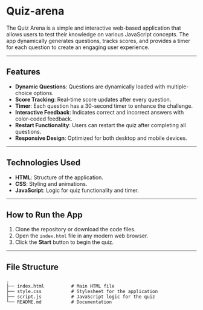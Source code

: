 # Quiz-arena

The Quiz Arena is a simple and interactive web-based application that allows users to test their knowledge on various JavaScript concepts. The app dynamically generates questions, tracks scores, and provides a timer for each question to create an engaging user experience.

---

## Features

- **Dynamic Questions**: Questions are dynamically loaded with multiple-choice options.
- **Score Tracking**: Real-time score updates after every question.
- **Timer**: Each question has a 30-second timer to enhance the challenge.
- **Interactive Feedback**: Indicates correct and incorrect answers with color-coded feedback.
- **Restart Functionality**: Users can restart the quiz after completing all questions.
- **Responsive Design**: Optimized for both desktop and mobile devices.

---

## Technologies Used

- **HTML**: Structure of the application.
- **CSS**: Styling and animations.
- **JavaScript**: Logic for quiz functionality and timer.

---

## How to Run the App

1. Clone the repository or download the code files.
2. Open the `index.html` file in any modern web browser.
3. Click the **Start** button to begin the quiz.

---

## File Structure

```plaintext
.
├── index.html          # Main HTML file
├── style.css           # Stylesheet for the application
├── script.js           # JavaScript logic for the quiz
└── README.md           # Documentation

